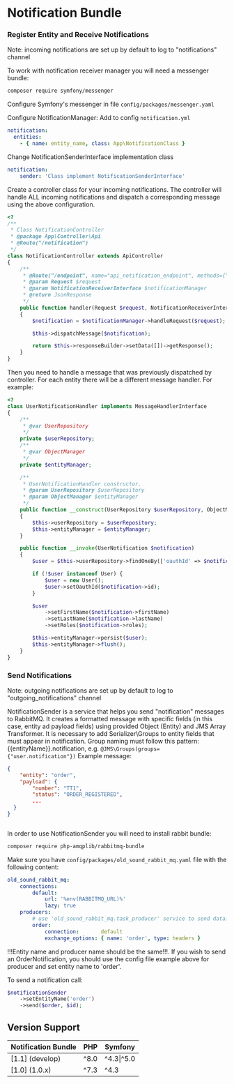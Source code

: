 # Notification Bundle

### Register Entity and Receive Notifications
Note: incoming notifications are set up by default to log to "notifications" channel

To work with notification receiver manager you will need a messenger bundle:
```bash
composer require symfony/messenger
```

Configure Symfony's messenger in file `config/packages/messenger.yaml`

Configure NotificationManager:
Add to config `notification.yml`
```yaml
notification:
  entities:
    - { name: entity_name, class: App\NotificationClass }

```

Change NotificationSenderInterface implementation class
```yaml
notification:
    sender: 'Class implement NotificationSenderInterface'
```

Create a controller class for your incoming notifications. 
The controller will handle ALL incoming notifications and dispatch a corresponding message using the above configuration.
```php
<?
/**
 * Class NotificationController
 * @package App\Controller\Api
 * @Route("/notification")
 */
class NotificationController extends ApiController
{
    /**
     * @Route("/endpoint", name="api_notification_endpoint", methods={"POST"})
     * @param Request $request
     * @param NotificationReceiverInterface $notificationManager
     * @return JsonResponse
     */
    public function handler(Request $request, NotificationReceiverInterface $notificationManager)
    {
        $notification = $notificationManager->handleRequest($request);

        $this->dispatchMessage($notification);

        return $this->responseBuilder->setData([])->getResponse();
    }
}
```

Then you need to handle a message that was previously dispatched by controller. 
For each entity there will be a different message handler.
For example:
```php
<? 
class UserNotificationHandler implements MessageHandlerInterface
{
    /**
     * @var UserRepository
     */
    private $userRepository;
    /**
     * @var ObjectManager
     */
    private $entityManager;

    /**
     * UserNotificationHandler constructor.
     * @param UserRepository $userRepository
     * @param ObjectManager $entityManager
     */
    public function __construct(UserRepository $userRepository, ObjectManager $entityManager)
    {
        $this->userRepository = $userRepository;
        $this->entityManager = $entityManager;
    }

    public function __invoke(UserNotification $notification)
    {
        $user = $this->userRepository->findOneBy(['oauthId' => $notification->id]);

        if (!$user instanceof User) {
            $user = new User();
            $user->setOauthId($notification->id);
        }

        $user
            ->setFirstName($notification->firstName)
            ->setLastName($notification->lastName)
            ->setRoles($notification->roles);

        $this->entityManager->persist($user);
        $this->entityManager->flush();
    }
}
```

### Send Notifications
Note: outgoing notifications are set up by default to log to "outgoing_notifications" channel


NotificationSender is a service that helps you send "notification" messages to RabbitMQ. It creates a formatted message 
with specific fields (in this case, entity ad payload fields) using provided Object (Entity) and JMS Array Transformer.
It is necessary to add Serializer\Groups to entity fields that must appear in notification. 
Group naming must follow this pattern: {{entityName}}.notification, e.g. `@JMS\Groups(groups={"user.notification"})`
Example message: 
```json
{
    "entity": "order",
    "payload": {
        "number": "TT1",
        "status": "ORDER_REGISTERED",
        ...
  }
}



``` 
In order to use NotificationSender you will need to install rabbit bundle: 
```bash
composer require php-amqplib/rabbitmq-bundle
```
Make sure you have ``config/packages/old_sound_rabbit_mq.yaml`` file with the following content:
```yaml
old_sound_rabbit_mq:
    connections:
        default:
            url: '%env(RABBITMQ_URL)%'
            lazy: true
    producers:
        # use 'old_sound_rabbit_mq.task_producer' service to send data.
        order:
            connection:       default
            exchange_options: { name: 'order', type: headers }
```

!!!Entity name and producer name should be the same!!!. If you wish to send an OrderNotification, you should use the config file example above for producer and set entity name to 'order'. 

To send a notification call:
```php
$notificationSender
    ->setEntityName('order')
    ->send($order, $id);
```

## Version Support

| Notification Bundle |  PHP  | Symfony      |
|---------------------|-------|--------------|
| [1.1] (develop)     | ^8.0  |  ^4.3\|^5.0  |
| [1.0] (1.0.x)       | ^7.3  |     ^4.3     |
